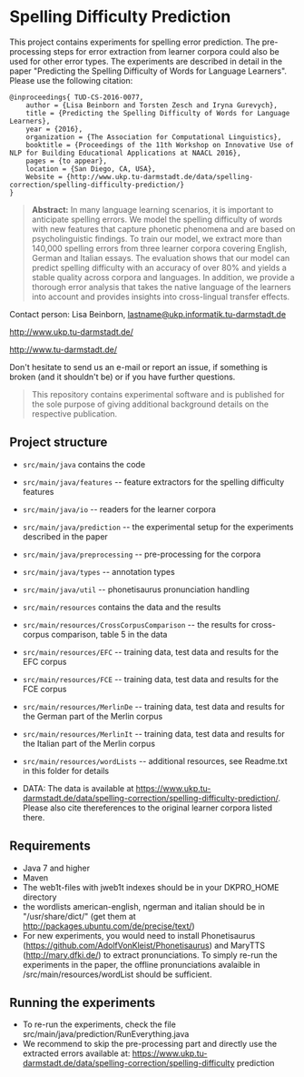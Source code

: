 # Spelling Difficulty Prediction

This project contains experiments for spelling error prediction. The pre-processing steps for error extraction from learner corpora could also be used for other error types. 
The experiments are described in detail in the paper "Predicting the Spelling Difficulty of Words for Language Learners". Please use the following citation:

```
@inproceedings{	TUD-CS-2016-0077,
	author = {Lisa Beinborn and Torsten Zesch and Iryna Gurevych},
	title = {Predicting the Spelling Difficulty of Words for Language Learners},
	year = {2016},
	organization = {The Association for Computational Linguistics},
	booktitle = {Proceedings of the 11th Workshop on Innovative Use of NLP for Building Educational Applications at NAACL 2016},
	pages = {to appear},
	location = {San Diego, CA, USA},
	Website = {http://www.ukp.tu-darmstadt.de/data/spelling-correction/spelling-difficulty-prediction/}
}
```

> **Abstract:** In many language learning scenarios, it is important to anticipate spelling errors. We model the spelling difficulty of words with new features that capture phonetic phenomena and are based on psycholinguistic findings. To train our model, we extract more than 140,000 spelling errors from three learner corpora covering English, German and Italian essays. The evaluation shows that our model can predict spelling difficulty with an accuracy of over 80% and yields a stable quality across corpora and languages. In addition, we provide a thorough error analysis that takes the native language of the learners into account and provides insights into cross-lingual transfer effects.


Contact person: Lisa Beinborn, lastname@ukp.informatik.tu-darmstadt.de

http://www.ukp.tu-darmstadt.de/

http://www.tu-darmstadt.de/


Don't hesitate to send us an e-mail or report an issue, if something is broken (and it shouldn't be) or if you have further questions.

> This repository contains experimental software and is published for the sole purpose of giving additional background details on the respective publication. 

## Project structure
* `src/main/java` contains the code
* `src/main/java/features` -- feature extractors for the spelling difficulty features
* `src/main/java/io` -- readers for the learner corpora
* `src/main/java/prediction` -- the experimental setup for the experiments described in the paper
* `src/main/java/preprocessing` -- pre-processing for the corpora
* `src/main/java/types` -- annotation types
* `src/main/java/util` -- phonetisaurus pronunciation handling

* `src/main/resources` contains the data and the results
* `src/main/resources/CrossCorpusComparison` -- the results for cross-corpus comparison, table 5 in the data
* `src/main/resources/EFC` -- training data, test data and results for the EFC corpus
* `src/main/resources/FCE` -- training data, test data and results for the FCE corpus
* `src/main/resources/MerlinDe` -- training data, test data and results for the German part of the Merlin corpus
* `src/main/resources/MerlinIt` -- training data, test data and results for the Italian part of the Merlin corpus
* `src/main/resources/wordLists` -- additional resources, see Readme.txt in this folder for details

* DATA: The data is available at https://www.ukp.tu-darmstadt.de/data/spelling-correction/spelling-difficulty-prediction/. Please also cite thereferences to the original learner corpora listed there.  
## Requirements
* Java 7 and higher
* Maven
* The web1t-files with jweb1t indexes should be in your DKPRO_HOME directory 
* the wordlists american-english, ngerman and italian should be in "/usr/share/dict/" (get them at http://packages.ubuntu.com/de/precise/text/)
* For new experiments, you would need to install Phonetisaurus (https://github.com/AdolfVonKleist/Phonetisaurus) and MaryTTS (http://mary.dfki.de/) to extract pronunciations. To simply re-run the experiments in the paper, the offline pronunciations avalaible in /src/main/resources/wordList should be sufficient. 

## Running the experiments
* To re-run the experiments, check the file src/main/java/prediction/RunEverything.java
* We recommend to skip the pre-processing part and directly use the extracted errors available at:  https://www.ukp.tu-darmstadt.de/data/spelling-correction/spelling-difficulty prediction



